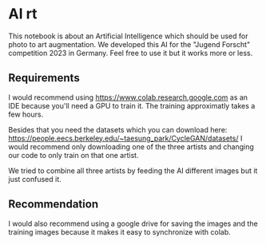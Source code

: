# AI rt

This notebook is about an Artificial Intelligence which should be used for photo to art augmentation. We developed this AI for the "Jugend Forscht" competition 2023 in Germany. Feel free to use it but it works more or less.

## Requirements

I would recommend using https://www.colab.research.google.com as an IDE because you'll need a GPU to train it. The training approximatly takes a few hours.

Besides that you need the datasets which you can download here: https://people.eecs.berkeley.edu/~taesung_park/CycleGAN/datasets/
 I would recommend only downloading one of the three artists and changing our code to only train on that one artist. 

 We tried to combine all three artists by feeding the AI different images but it just confused it.

 ## Recommendation

 I would also recommend using a google drive for saving the images and the training images because it makes it easy to synchronize with colab.
